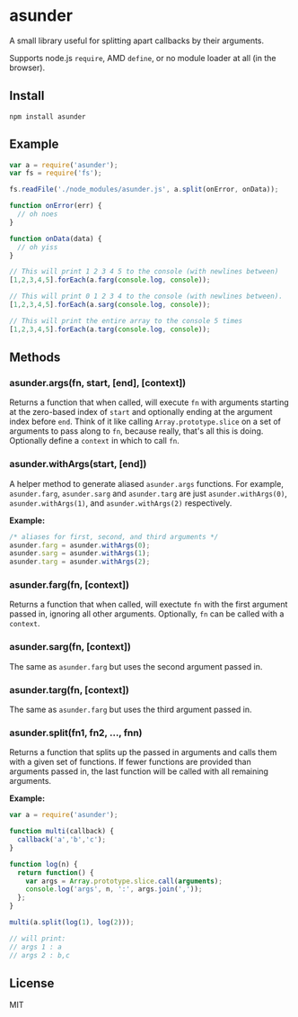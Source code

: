 asunder
========
A small library useful for splitting apart callbacks by their arguments.  
  
Supports node.js `require`, AMD `define`, or no module loader at all (in the browser).

Install
-------
```
npm install asunder
```

Example
-------
```javascript
var a = require('asunder');
var fs = require('fs');

fs.readFile('./node_modules/asunder.js', a.split(onError, onData));

function onError(err) {
  // oh noes
}

function onData(data) {
  // oh yiss
}

// This will print 1 2 3 4 5 to the console (with newlines between)
[1,2,3,4,5].forEach(a.farg(console.log, console));

// This will print 0 1 2 3 4 to the console (with newlines between).
[1,2,3,4,5].forEach(a.sarg(console.log, console));

// This will print the entire array to the console 5 times
[1,2,3,4,5].forEach(a.targ(console.log, console));

```

Methods
-------

### asunder.args(fn, start, [end], [context])
Returns a function that when called, will execute `fn` with arguments starting at the zero-based index of `start` and optionally ending at the argument index before `end`. Think of it like calling `Array.prototype.slice` on a set of arguments to pass along to `fn`, because really, that's all this is doing. Optionally define a `context` in which to call `fn`.  
  
### asunder.withArgs(start, [end])
A helper method to generate aliased `asunder.args` functions. For example, `asunder.farg`, `asunder.sarg` and `asunder.targ` are just `asunder.withArgs(0)`, `asunder.withArgs(1)`, and `asunder.withArgs(2)` respectively.  
  
**Example:**
```javascript
/* aliases for first, second, and third arguments */
asunder.farg = asunder.withArgs(0);
asunder.sarg = asunder.withArgs(1);
asunder.targ = asunder.withArgs(2);
```

### asunder.farg(fn, [context])
Returns a function that when called, will exectute `fn` with the first argument passed in, ignoring all other arguments. Optionally, `fn` can be called with a `context`.  
  
### asunder.sarg(fn, [context])
The same as `asunder.farg` but uses the second argument passed in.  
  
### asunder.targ(fn, [context])
The same as `asunder.farg` but uses the third argument passed in.  
  
### asunder.split(fn1, fn2, ..., fnn)
Returns a function that splits up the passed in arguments and calls them with a given set of functions. If fewer functions are provided than arguments passed in, the last function will be called with all remaining arguments.  
  
**Example:**
```javascript
var a = require('asunder');

function multi(callback) {
  callback('a','b','c');
}

function log(n) {
  return function() {
    var args = Array.prototype.slice.call(arguments);
    console.log('args', n, ':', args.join(','));
  };
}

multi(a.split(log(1), log(2)));

// will print:
// args 1 : a
// args 2 : b,c
```

License
-------
MIT
